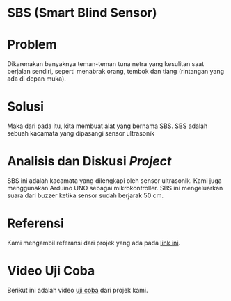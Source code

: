 # SBS (Smart Blind Sensor)
# Problem
Dikarenakan banyaknya teman-teman tuna netra yang kesulitan saat berjalan sendiri, seperti menabrak orang, tembok dan tiang (rintangan yang ada di depan muka).
# Solusi
Maka dari pada itu, kita membuat alat yang bernama SBS. SBS adalah sebuah kacamata yang dipasangi sensor ultrasonik
# Analisis dan Diskusi *Project*
SBS ini adalah kacamata yang dilengkapi oleh sensor ultrasonik. Kami juga menggunakan Arduino UNO sebagai mikrokontroller. SBS ini mengeluarkan suara dari buzzer ketika sensor sudah berjarak 50 cm.
# Referensi
Kami mengambil referansi dari projek yang ada pada [link ini](https://youtu.be/RuCtc7VAmAo).
# Video Uji Coba
Berikut ini adalah video [ uji coba](https://youtu.be/3s01DRGovjo) dari projek kami.
